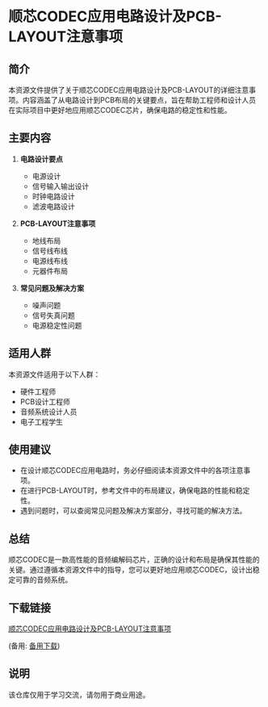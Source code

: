 # 顺芯CODEC应用电路设计及PCB-LAYOUT注意事项

## 简介
本资源文件提供了关于顺芯CODEC应用电路设计及PCB-LAYOUT的详细注意事项。内容涵盖了从电路设计到PCB布局的关键要点，旨在帮助工程师和设计人员在实际项目中更好地应用顺芯CODEC芯片，确保电路的稳定性和性能。

## 主要内容
1. **电路设计要点**
   - 电源设计
   - 信号输入输出设计
   - 时钟电路设计
   - 滤波电路设计

2. **PCB-LAYOUT注意事项**
   - 地线布局
   - 信号线布线
   - 电源线布线
   - 元器件布局

3. **常见问题及解决方案**
   - 噪声问题
   - 信号失真问题
   - 电源稳定性问题

## 适用人群
本资源文件适用于以下人群：
- 硬件工程师
- PCB设计工程师
- 音频系统设计人员
- 电子工程学生

## 使用建议
- 在设计顺芯CODEC应用电路时，务必仔细阅读本资源文件中的各项注意事项。
- 在进行PCB-LAYOUT时，参考文件中的布局建议，确保电路的性能和稳定性。
- 遇到问题时，可以查阅常见问题及解决方案部分，寻找可能的解决方法。

## 总结
顺芯CODEC是一款高性能的音频编解码芯片，正确的设计和布局是确保其性能的关键。通过遵循本资源文件中的指导，您可以更好地应用顺芯CODEC，设计出稳定可靠的音频系统。

## 下载链接
[顺芯CODEC应用电路设计及PCB-LAYOUT注意事项](https://pan.quark.cn/s/3951aef7fecc) 

(备用: [备用下载](https://pan.baidu.com/s/1QN4wJQEhc0-5wCVxIzAAxw?pwd=1234))

## 说明

该仓库仅用于学习交流，请勿用于商业用途。
